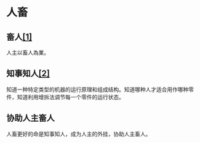 # 人畜

## 畜人[[1]](./appendices/道德经.md)

人主以畜人為業。

## 知事知人[[2]](./appendices/長短經·大體篇.md)

知道一种特定类型的机器的运行原理和组成结构。知道哪种人才适合用作哪种零件，知道利用增拆法调节每一个零件的运行状态。

## 协助人主畜人

人畜更好的命是知事知人，成为人主的外挂，协助人主畜人。
